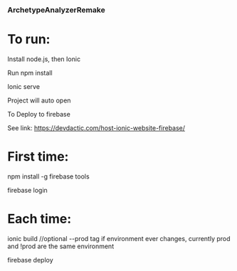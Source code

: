 ### ArchetypeAnalyzerRemake
# To run:

Install node.js, then Ionic 

Run npm install

Ionic serve

Project will auto open




To Deploy to firebase

See link: https://devdactic.com/host-ionic-website-firebase/

# First time:

npm install -g firebase tools

firebase login

# Each time:

ionic build //optional --prod tag if environment ever changes, currently prod and !prod are the same environment

firebase deploy

